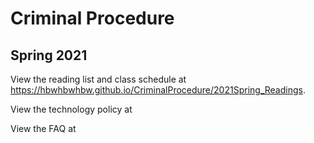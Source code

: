 # Criminal Procedure
## Spring 2021

View the reading list and class schedule at <https://hbwhbwhbw.github.io/CriminalProcedure/2021Spring_Readings>.

View the technology policy at

View the FAQ at
